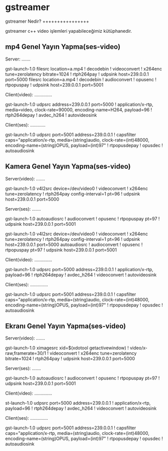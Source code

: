 gstreamer
=========

gstreamer Nedir?
++++++++++++++++

gstreamer c++ video işlemleri yapabileceğimiz kütüphanedir.

mp4 Genel Yayın Yapma(ses-video)
--------------------------------

Server:
.......

gst-launch-1.0 filesrc location=a.mp4 ! decodebin ! videoconvert ! x264enc tune=zerolatency bitrate=1024 ! rtph264pay ! udpsink host=239.0.0.1 port=5000 filesrc location=a.mp4 ! decodebin ! audioconvert ! opusenc ! rtpopuspay ! udpsink host=239.0.0.1 port=5001


Client(video):
..............

gst-launch-1.0 udpsrc address=239.0.0.1 port=5000 ! application/x-rtp, media=video, clock-rate=90000, encoding-name=H264, payload=96 ! rtph264depay ! avdec_h264 ! autovideosink

Client(ses):
............

gst-launch-1.0 udpsrc port=5001 address=239.0.0.1 ! capsfilter caps="application/x-rtp, media=(string)audio, clock-rate=(int)48000, encoding-name=(string)OPUS, payload=(int)97" ! rtpopusdepay ! opusdec ! autoaudiosink

Kamera Genel Yayın Yapma(ses-video)
-----------------------------------

Server(video):
.......

gst-launch-1.0 v4l2src device=/dev/video0 ! videoconvert ! x264enc tune=zerolatency ! rtph264pay config-interval=1 pt=96 ! udpsink host=239.0.0.1 port=5000

Server(ses):
.......

gst-launch-1.0  autoaudiosrc ! audioconvert ! opusenc ! rtpopuspay pt=97 ! udpsink host=239.0.0.1 port=5001

gst-launch-1.0 v4l2src device=/dev/video0 ! videoconvert ! x264enc tune=zerolatency ! rtph264pay config-interval=1 pt=96 ! udpsink host=239.0.0.1 port=5000 autoaudiosrc ! audioconvert ! opusenc ! rtpopuspay pt=97 ! udpsink host=239.0.0.1 port=5001


Client(video):
..............

gst-launch-1.0 udpsrc port=5000 address=239.0.0.1 ! application/x-rtp, payload=96 ! rtph264depay ! avdec_h264 ! videoconvert ! autovideosink

Client(ses):
..............

gst-launch-1.0 udpsrc port=5001 address=239.0.0.1 ! capsfilter caps=\"application/x-rtp, media=(string)audio, clock-rate=(int)48000, encoding-name=(string)OPUS, payload=(int)97\" ! rtpopusdepay ! opusdec ! autoaudiosink


Ekranı Genel Yayın Yapma(ses-video)
-----------------------------------

Server(video):
.......

gst-launch-1.0 ximagesrc xid=$(xdotool getactivewindow) ! video/x-raw,framerate=30/1 ! videoconvert ! x264enc tune=zerolatency bitrate=1024 ! rtph264pay ! udpsink host=239.0.0.1 port=5000

Server(ses):
.......

gst-launch-1.0  autoaudiosrc ! audioconvert ! opusenc ! rtpopuspay pt=97 ! udpsink host=239.0.0.1 port=5001


Client(video):
..............

st-launch-1.0 udpsrc port=5000 address=239.0.0.1 ! application/x-rtp, payload=96 ! rtph264depay ! avdec_h264 ! videoconvert ! autovideosink

Client(ses):
..............

gst-launch-1.0 udpsrc port=5001 address=239.0.0.1 ! capsfilter caps=\"application/x-rtp, media=(string)audio, clock-rate=(int)48000, encoding-name=(string)OPUS, payload=(int)97\" ! rtpopusdepay ! opusdec ! autoaudiosink

